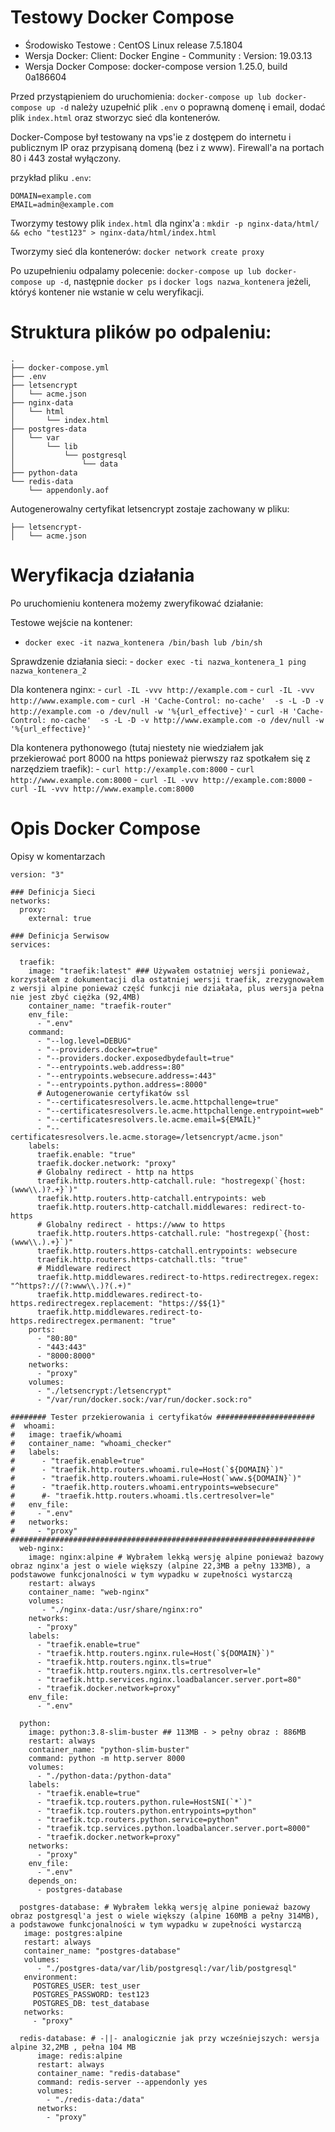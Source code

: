 # Testowy Docker Compose

- Środowisko Testowe : CentOS Linux release 7.5.1804
- Wersja Docker: Client: Docker Engine - Community : Version: 19.03.13
- Wersja Docker Compose: docker-compose version 1.25.0, build 0a186604

Przed przystąpieniem do uruchomienia: `docker-compose up lub docker-compose up -d` należy uzupełnić plik `.env` o poprawną domenę i email, dodać plik `index.html` oraz stworzyc sieć dla kontenerów. 

Docker-Compose był testowany na vps'ie z dostępem do internetu i publicznym IP oraz przypisaną domeną (bez i z www). Firewall'a na portach 80 i 443 został wyłączony.

przykład pliku `.env`:

```
DOMAIN=example.com
EMAIL=admin@example.com
```

Tworzymy testowy plik `index.html` dla nginx'a : `mkdir -p nginx-data/html/ && echo "test123" > nginx-data/html/index.html`

Tworzymy sieć dla kontenerów: `docker network create proxy`

Po uzupełnieniu odpalamy polecenie: `docker-compose up lub docker-compose up -d`, następnie `docker ps` i `docker logs nazwa_kontenera` jeżeli, któryś kontener nie wstanie w celu weryfikacji.

# Struktura plików po odpaleniu:

```
.
├── docker-compose.yml
├── .env
├── letsencrypt
│   └── acme.json
├── nginx-data
│   └── html
│       └── index.html
├── postgres-data
│   └── var
│       └── lib
│           └── postgresql
│               └── data
├── python-data
└── redis-data
    └── appendonly.aof
```

Autogenerowalny certyfikat letsencrypt zostaje zachowany w pliku: 
```
├── letsencrypt-
│   └── acme.json
```

# Weryfikacja działania

Po uruchomieniu kontenera możemy zweryfikować działanie:

 Testowe wejście na kontener:
   - `docker exec -it nazwa_kontenera /bin/bash lub /bin/sh`

 Sprawdzenie działania sieci: 
    - `docker exec -ti nazwa_kontenera_1 ping nazwa_kontenera_2`

 Dla kontenera nginx:
    - `curl -IL -vvv http://example.com`
    - `curl -IL -vvv http://www.example.com`
    - `curl -H 'Cache-Control: no-cache'  -s -L -D -v http://example.com -o /dev/null -w '%{url_effective}'`
    - `curl -H 'Cache-Control: no-cache'  -s -L -D -v http://www.example.com -o /dev/null -w '%{url_effective}'`

 Dla kontenera pythonowego (tutaj niestety nie wiedziałem jak przekierować port 8000 na https ponieważ pierwszy raz spotkałem się z narzędziem traefik):
    - `curl http://example.com:8000`
    - `curl http://www.example.com:8000`
    - `curl -IL -vvv http://example.com:8000`
    - `curl -IL -vvv http://www.example.com:8000`

# Opis Docker Compose

Opisy w komentarzach

```
version: "3"

### Definicja Sieci
networks:
  proxy:
    external: true

### Definicja Serwisow
services:

  traefik:
    image: "traefik:latest" ### Używałem ostatniej wersji ponieważ, korzystałem z dokumentacji dla ostatniej wersji traefik, zrezygnowałem z wersji alpine ponieważ część funkcji nie działała, plus wersja pełna nie jest zbyć ciężka (92,4MB)
    container_name: "traefik-router"
    env_file:
      - ".env"
    command:
      - "--log.level=DEBUG"
      - "--providers.docker=true" 
      - "--providers.docker.exposedbydefault=true"
      - "--entrypoints.web.address=:80"
      - "--entrypoints.websecure.address=:443"
      - "--entrypoints.python.address=:8000"
      # Autogenerowanie certyfikatów ssl
      - "--certificatesresolvers.le.acme.httpchallenge=true"
      - "--certificatesresolvers.le.acme.httpchallenge.entrypoint=web"
      - "--certificatesresolvers.le.acme.email=${EMAIL}"
      - "--certificatesresolvers.le.acme.storage=/letsencrypt/acme.json"
    labels:
      traefik.enable: "true"
      traefik.docker.network: "proxy"
      # Globalny redirect - http na https
      traefik.http.routers.http-catchall.rule: "hostregexp(`{host:(www\\.)?.+}`)"
      traefik.http.routers.http-catchall.entrypoints: web
      traefik.http.routers.http-catchall.middlewares: redirect-to-https
      # Globalny redirect - https://www to https
      traefik.http.routers.https-catchall.rule: "hostregexp(`{host:(www\\.).+}`)"
      traefik.http.routers.https-catchall.entrypoints: websecure
      traefik.http.routers.https-catchall.tls: "true"
      # Middleware redirect
      traefik.http.middlewares.redirect-to-https.redirectregex.regex: "^https?://(?:www\\.)?(.+)"
      traefik.http.middlewares.redirect-to-https.redirectregex.replacement: "https://$${1}"
      traefik.http.middlewares.redirect-to-https.redirectregex.permanent: "true"
    ports:
      - "80:80"
      - "443:443"
      - "8000:8000"
    networks:
      - "proxy"
    volumes:
      - "./letsencrypt:/letsencrypt"
      - "/var/run/docker.sock:/var/run/docker.sock:ro"

######## Tester przekierowania i certyfikatów ######################
#  whoami:
#   image: traefik/whoami
#   container_name: "whoami_checker"
#   labels:
#      - "traefik.enable=true"
#      - "traefik.http.routers.whoami.rule=Host(`${DOMAIN}`)"
#      - "traefik.http.routers.whoami.rule=Host(`www.${DOMAIN}`)"
#      - "traefik.http.routers.whoami.entrypoints=websecure"
#      #- "traefik.http.routers.whoami.tls.certresolver=le"
#   env_file:
#     - ".env"
#   networks:
#     - "proxy"
####################################################################
  web-nginx:
    image: nginx:alpine # Wybrałem lekką wersję alpine ponieważ bazowy obraz nginx'a jest o wiele większy (alpine 22,3MB a pełny 133MB), a podstawowe funkcjonalności w tym wypadku w zupełności wystarczą
    restart: always
    container_name: "web-nginx"
    volumes:
       - "./nginx-data:/usr/share/nginx:ro"
    networks:
      - "proxy"
    labels:
      - "traefik.enable=true"
      - "traefik.http.routers.nginx.rule=Host(`${DOMAIN}`)"
      - "traefik.http.routers.nginx.tls=true"
      - "traefik.http.routers.nginx.tls.certresolver=le"
      - "traefik.http.services.nginx.loadbalancer.server.port=80"
      - "traefik.docker.network=proxy"
    env_file:
      - ".env"

  python: 
    image: python:3.8-slim-buster ## 113MB - > pełny obraz : 886MB
    restart: always
    container_name: "python-slim-buster"
    command: python -m http.server 8000
    volumes:
      - "./python-data:/python-data"
    labels:
      - "traefik.enable=true"
      - "traefik.tcp.routers.python.rule=HostSNI(`*`)"
      - "traefik.tcp.routers.python.entrypoints=python"
      - "traefik.tcp.routers.python.service=python"
      - "traefik.tcp.services.python.loadbalancer.server.port=8000"
      - "traefik.docker.network=proxy"
    networks:
      - "proxy"
    env_file:
      - ".env"
    depends_on:
      - postgres-database

  postgres-database: # Wybrałem lekką wersję alpine ponieważ bazowy obraz postgresql'a jest o wiele większy (alpine 160MB a pełny 314MB), a podstawowe funkcjonalności w tym wypadku w zupełności wystarczą
   image: postgres:alpine
   restart: always
   container_name: "postgres-database"
   volumes:
      - "./postgres-data/var/lib/postgresql:/var/lib/postgresql"
   environment:
     POSTGRES_USER: test_user
     POSTGRES_PASSWORD: test123
     POSTGRES_DB: test_database
   networks:
     - "proxy"

  redis-database: # -||- analogicznie jak przy wcześniejszych: wersja alpine 32,2MB , pełna 104 MB
      image: redis:alpine
      restart: always
      container_name: "redis-database"
      command: redis-server --appendonly yes
      volumes:
        - "./redis-data:/data"
      networks:
        - "proxy"
```        
